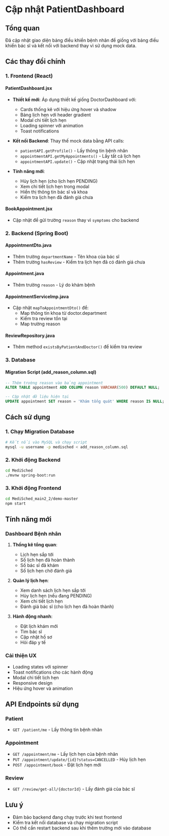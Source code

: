 # Cập nhật PatientDashboard

## Tổng quan
Đã cập nhật giao diện bảng điều khiển bệnh nhân để giống với bảng điều khiển bác sĩ và kết nối với backend thay vì sử dụng mock data.

## Các thay đổi chính

### 1. Frontend (React)

#### PatientDashboard.jsx
- **Thiết kế mới**: Áp dụng thiết kế giống DoctorDashboard với:
  - Cards thống kê với hiệu ứng hover và shadow
  - Bảng lịch hẹn với header gradient
  - Modal chi tiết lịch hẹn
  - Loading spinner với animation
  - Toast notifications

- **Kết nối Backend**: Thay thế mock data bằng API calls:
  - `patientAPI.getProfile()` - Lấy thông tin bệnh nhân
  - `appointmentAPI.getMyAppointments()` - Lấy tất cả lịch hẹn
  - `appointmentAPI.update()` - Cập nhật trạng thái lịch hẹn

- **Tính năng mới**:
  - Hủy lịch hẹn (cho lịch hẹn PENDING)
  - Xem chi tiết lịch hẹn trong modal
  - Hiển thị thông tin bác sĩ và khoa
  - Kiểm tra lịch hẹn đã đánh giá chưa

#### BookAppointment.jsx
- Cập nhật để gửi trường `reason` thay vì `symptoms` cho backend

### 2. Backend (Spring Boot)

#### AppointmentDto.java
- Thêm trường `departmentName` - Tên khoa của bác sĩ
- Thêm trường `hasReview` - Kiểm tra lịch hẹn đã có đánh giá chưa

#### Appointment.java
- Thêm trường `reason` - Lý do khám bệnh

#### AppointmentServiceImp.java
- Cập nhật `mapToAppointmentDto()` để:
  - Map thông tin khoa từ doctor.department
  - Kiểm tra review tồn tại
  - Map trường reason

#### ReviewRepository.java
- Thêm method `existsByPatientAndDoctor()` để kiểm tra review

### 3. Database

#### Migration Script (add_reason_column.sql)
```sql
-- Thêm trường reason vào bảng appointment
ALTER TABLE appointment ADD COLUMN reason VARCHAR(500) DEFAULT NULL;

-- Cập nhật dữ liệu hiện tại
UPDATE appointment SET reason = 'Khám tổng quát' WHERE reason IS NULL;
```

## Cách sử dụng

### 1. Chạy Migration Database
```bash
# Kết nối vào MySQL và chạy script
mysql -u username -p medisched < add_reason_column.sql
```

### 2. Khởi động Backend
```bash
cd MediSched
./mvnw spring-boot:run
```

### 3. Khởi động Frontend
```bash
cd MediSched_main2_2/demo-master
npm start
```

## Tính năng mới

### Dashboard Bệnh nhân
1. **Thống kê tổng quan**:
   - Lịch hẹn sắp tới
   - Số lịch hẹn đã hoàn thành
   - Số bác sĩ đã khám
   - Số lịch hẹn chờ đánh giá

2. **Quản lý lịch hẹn**:
   - Xem danh sách lịch hẹn sắp tới
   - Hủy lịch hẹn (nếu đang PENDING)
   - Xem chi tiết lịch hẹn
   - Đánh giá bác sĩ (cho lịch hẹn đã hoàn thành)

3. **Hành động nhanh**:
   - Đặt lịch khám mới
   - Tìm bác sĩ
   - Cập nhật hồ sơ
   - Hỏi đáp y tế

### Cải thiện UX
- Loading states với spinner
- Toast notifications cho các hành động
- Modal chi tiết lịch hẹn
- Responsive design
- Hiệu ứng hover và animation

## API Endpoints sử dụng

### Patient
- `GET /patient/me` - Lấy thông tin bệnh nhân

### Appointment
- `GET /appointment/me` - Lấy lịch hẹn của bệnh nhân
- `PUT /appointment/update/{id}?status=CANCELLED` - Hủy lịch hẹn
- `POST /appointment/book` - Đặt lịch hẹn mới

### Review
- `GET /review/get-all/{doctorId}` - Lấy đánh giá của bác sĩ

## Lưu ý
- Đảm bảo backend đang chạy trước khi test frontend
- Kiểm tra kết nối database và chạy migration script
- Có thể cần restart backend sau khi thêm trường mới vào database 